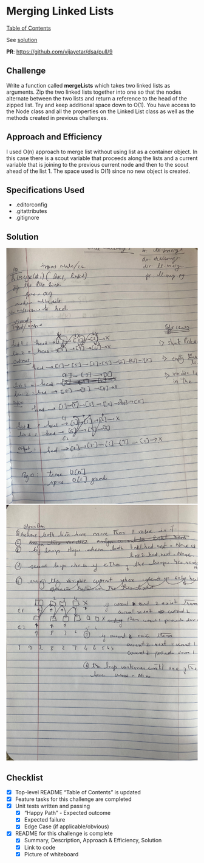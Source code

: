 # Merging Linked Lists

[Table of Contents](../../../README.md)

See [solution](ll_merge.py)

__PR__: https://github.com/vijayetar/dsa/pull/9

## Challenge
Write a function called __mergeLists__ which takes two linked lists as arguments. Zip the two linked lists together into one so that the nodes alternate between the two lists and return a reference to the head of the zipped list. Try and keep additional space down to O(1). You have access to the Node class and all the properties on the Linked List class as well as the methods created in previous challenges.

## Approach and Efficiency
I used O(n) approach to merge list without using list as a container object.  In this case there is a scout variable that proceeds along the lists and a current variable that is joining to the previous current node and then to the scout ahead of the list 1. The space used is O(1) since no new object is created.

## Specifications Used
* .editorconfig
* .gitattributes
* .gitignore


## Solution
![page 1](../../assets/ll_merge_1.jpg)
![page 2](../../assets/ll_merge_2.jpg)

## Checklist
 - [x] Top-level README “Table of Contents” is updated
 - [x] Feature tasks for this challenge are completed
 - [x] Unit tests written and passing
     - [x] “Happy Path” - Expected outcome
     - [x] Expected failure
     - [x] Edge Case (if applicable/obvious)
 - [x] README for this challenge is complete
     - [x] Summary, Description, Approach & Efficiency, Solution
     - [x] Link to code
     - [x] Picture of whiteboard
